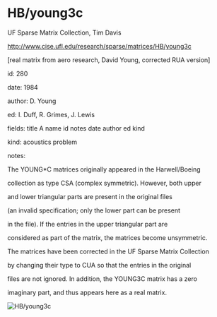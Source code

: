 # HB/young3c

 UF Sparse Matrix Collection, Tim Davis

 http://www.cise.ufl.edu/research/sparse/matrices/HB/young3c

 [real matrix from aero research, David Young, corrected RUA version]

 id: 280

 date: 1984

 author: D. Young

 ed: I. Duff, R. Grimes, J. Lewis

 fields: title A name id notes date author ed kind

 kind: acoustics problem

 notes:

 The YOUNG*C matrices originally appeared in the Harwell/Boeing     

 collection as type CSA (complex symmetric).  However, both upper   

 and lower triangular parts are present in the original files       

 (an invalid specification; only the lower part can be present      

 in the file).  If the entries in the upper triangular part are     

 considered as part of the matrix, the matrices become unsymmetric. 

 The matrices have been corrected in the UF Sparse Matrix Collection

 by changing their type to CUA so that the entries in the original  

 files are not ignored.  In addition, the YOUNG3C matrix has a zero 

 imaginary part, and thus appears here as a real matrix.            

![HB/young3c](http://www2.research.att.com/~yifanhu/GALLERY/GRAPHS/GIF_SMALL/HB@young3c.gif)